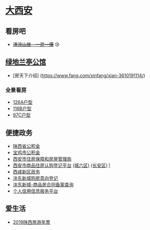 # [大西安](https://github.com/xiancity/xiancity.github.io)

## 看房吧
- ~~[清涼山居 - 一房一價](http://117.39.29.75:8085/pricePublic/house/public/price?id=8a901c2869c4902b0169db8ca66334bc)~~ :cry:

## [绿地兰亭公馆](https://github.com/xiancity/LanTing)
- [房天下介绍] (https://www.fang.com/xinfang/xian-3610191114/)
### 全景看房
- [126A户型](http://img360wcs.soufunimg.com/2019/05/29/xian/720/cdd37e9043cf4327b93f44ee30982670/html/index.html?nc=3610191114&type=quanjing&channel=newhouse&p=000&from=groupmessage&isappinstalled=0)
- [116B户型](http://img360wcs.soufunimg.com/2019/03/21/xian/720/c4e8d02c8d9348aaa56b77869c4fb5e7/html/index.html?nc=3610191114&type=quanjing&channel=newhouse&p=000&from=groupmessage&isappinstalled=0)
- [97C户型](http://img360wcs.soufunimg.com/2019/03/21/xian/720/46a50dd92f774d55b6a3cfe52095dacd/html/index.html?nc=3610191114&type=quanjing&channel=newhouse&p=000&from=groupmessage&isappinstalled=0)

## 便捷政务
- [陕西省公积金](http://www.sxgjj.com/seach/Sigin.aspx)
- [宝鸡市公积金](http://zfgjj.baoji.gov.cn:9003/wt-web-gr/grlogin)
- [西安市住房保障和房屋管理局](http://fgj.xa.gov.cn)
- [西安市商品住房认购登记平台](http://zfyxdj.xa.gov.cn) [(城六区)](http://zfyxdj.xa.gov.cn/zfrgdjpt/xmgs.aspx) [(长安区)](http://zfyxdj.xa.gov.cn/zfrgdjpt/xmgsca.aspx) [!](http://124.115.228.93)
- [西咸新区政务](http://zw.xixianxinqu.gov.cn/) 
- [沣东新城购房意向登记](http://111.20.241.194:801/zfrgdjpt/)
- [沣东新城-商品房合同备案查询](http://zw.xixianxinqu.gov.cn/icity/govservice/convenience/house/houseContractFiling)
- [个人信用信息服务平台](https://ipcrs.pbccrc.org.cn/)

## 爱生活
- [2019陕西旅游年票](http://np.xtour.cn/)

